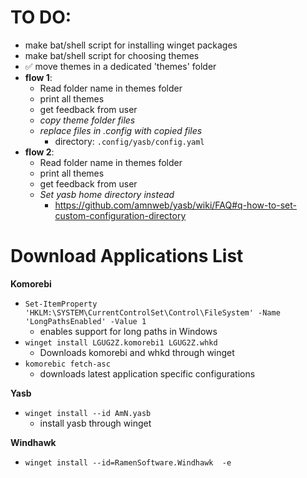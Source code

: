 # TO DO:

- make bat/shell script for installing winget packages
- make bat/shell script for choosing themes 
- ✅ move themes in a dedicated 'themes' folder
- **flow 1**:
  - Read folder name in themes folder
  - print all themes
  - get feedback from user
  - *copy theme folder files*
  - *replace files in .config with copied files*
      - directory: `.config/yasb/config.yaml`
- **flow 2**:
  - Read folder name in themes folder
  - print all themes
  - get feedback from user
  - *Set yasb home directory instead*
    - https://github.com/amnweb/yasb/wiki/FAQ#q-how-to-set-custom-configuration-directory 



# Download Applications List

**Komorebi**
- `Set-ItemProperty 'HKLM:\SYSTEM\CurrentControlSet\Control\FileSystem' -Name 'LongPathsEnabled' -Value 1`
  - enables support for long paths in Windows
- `winget install LGUG2Z.komorebi1 LGUG2Z.whkd`
  - Downloads komorebi and whkd through winget
- `komorebic fetch-asc`
  - downloads latest application specific configurations

**Yasb** 
- `winget install --id AmN.yasb`
  - install yasb through winget 

**Windhawk**
- `winget install --id=RamenSoftware.Windhawk  -e`
